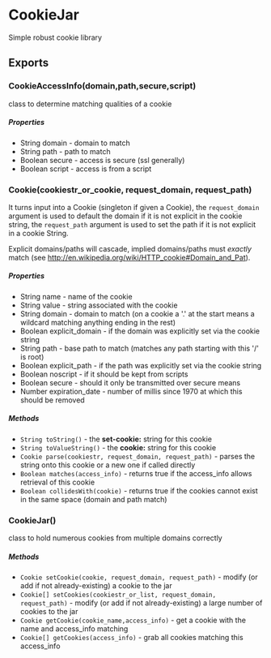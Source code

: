 # CookieJar

Simple robust cookie library

## Exports

### CookieAccessInfo(domain,path,secure,script)

class to determine matching qualities of a cookie

##### Properties

* String domain - domain to match
* String path - path to match
* Boolean secure - access is secure (ssl generally)
* Boolean script - access is from a script


### Cookie(cookiestr_or_cookie, request_domain, request_path)

It turns input into a Cookie (singleton if given a Cookie),
the `request_domain` argument is used to default the domain if it is not explicit in the cookie string,
the `request_path` argument is used to set the path if it is not explicit in a cookie String.

Explicit domains/paths will cascade, implied domains/paths must *exactly* match (see http://en.wikipedia.org/wiki/HTTP_cookie#Domain_and_Pat).

##### Properties

* String name - name of the cookie
* String value - string associated with the cookie
* String domain - domain to match (on a cookie a '.' at the start means a wildcard matching anything ending in the rest)
* Boolean explicit_domain - if the domain was explicitly set via the cookie string
* String path - base path to match (matches any path starting with this '/' is root)
* Boolean explicit_path - if the path was explicitly set via the cookie string
* Boolean noscript - if it should be kept from scripts
* Boolean secure - should it only be transmitted over secure means
* Number expiration_date - number of millis since 1970 at which this should be removed

##### Methods

* `String toString()` - the __set-cookie:__ string for this cookie
* `String toValueString()` - the __cookie:__ string for this cookie
* `Cookie parse(cookiestr, request_domain, request_path)` - parses the string onto this cookie or a new one if called directly
* `Boolean matches(access_info)` - returns true if the access_info allows retrieval of this cookie
* `Boolean collidesWith(cookie)` - returns true if the cookies cannot exist in the same space (domain and path match)


### CookieJar()

class to hold numerous cookies from multiple domains correctly

##### Methods

* `Cookie setCookie(cookie, request_domain, request_path)` - modify (or add if not already-existing) a cookie to the jar
* `Cookie[] setCookies(cookiestr_or_list, request_domain, request_path)` - modify (or add if not already-existing) a large number of cookies to the jar
* `Cookie getCookie(cookie_name,access_info)` - get a cookie with the name and access_info matching
* `Cookie[] getCookies(access_info)` - grab all cookies matching this access_info
